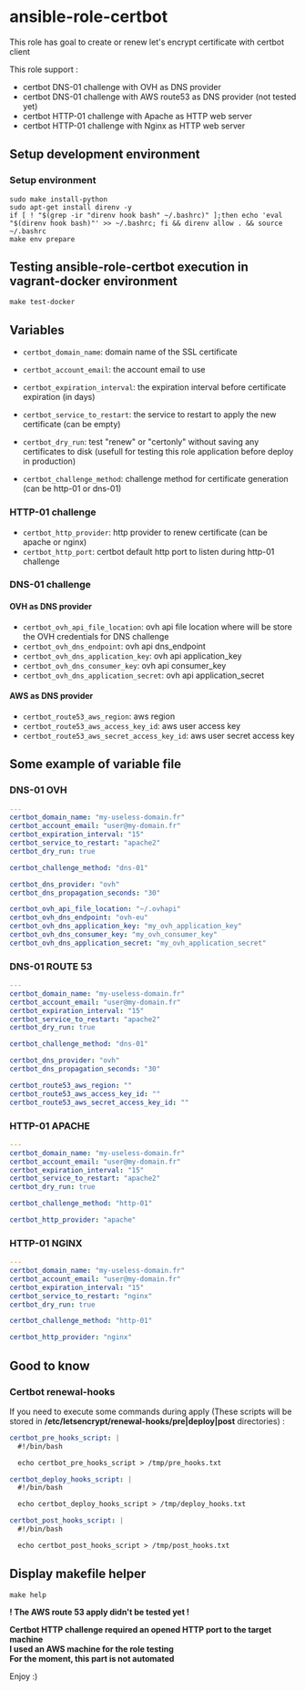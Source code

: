 # ansible-role-certbot

This role has goal to create or renew let's encrypt certificate with certbot client  

This role support :  
  - certbot DNS-01 challenge with OVH as DNS provider  
  - certbot DNS-01 challenge with AWS route53 as DNS provider (not tested yet)  
  - certbot HTTP-01 challenge with Apache as HTTP web server  
  - certbot HTTP-01 challenge with Nginx as HTTP web server   

## Setup development environment

### Setup environment 
```shell
sudo make install-python
sudo apt-get install direnv -y
if [ ! "$(grep -ir "direnv hook bash" ~/.bashrc)" ];then echo 'eval "$(direnv hook bash)"' >> ~/.bashrc; fi && direnv allow . && source ~/.bashrc
make env prepare
```

## Testing ansible-role-certbot execution in vagrant-docker environment

```shell
make test-docker
```

## Variables
* ``certbot_domain_name``: domain name of the SSL certificate  
* ``certbot_account_email``: the account email to use  
* ``certbot_expiration_interval``: the expiration interval before certificate expiration (in days)  
* ``certbot_service_to_restart``: the service to restart to apply the new certificate (can be empty)  
* ``certbot_dry_run``: test "renew" or "certonly" without saving any certificates to disk (usefull for testing this role application before deploy in production)  

* ``certbot_challenge_method``: challenge method for certificate generation (can be http-01 or dns-01)  

### HTTP-01 challenge
* ``certbot_http_provider``: http provider to renew certificate (can be apache or nginx)  
* ``certbot_http_port``: certbot default http port to listen during http-01 challenge  

### DNS-01 challenge
#### OVH as DNS provider
* ``certbot_ovh_api_file_location``: ovh api file location where will be store the OVH credentials for DNS challenge  
* ``certbot_ovh_dns_endpoint``: ovh api dns_endpoint  
* ``certbot_ovh_dns_application_key``: ovh api application_key  
* ``certbot_ovh_dns_consumer_key``: ovh api consumer_key  
* ``certbot_ovh_dns_application_secret``: ovh api application_secret  

#### AWS as DNS provider
* ``certbot_route53_aws_region``: aws region  
* ``certbot_route53_aws_access_key_id``: aws user access key  
* ``certbot_route53_aws_secret_access_key_id``: aws user secret access key  

## Some example of variable file 

### DNS-01 OVH
```yaml
---
certbot_domain_name: "my-useless-domain.fr"
certbot_account_email: "user@my-domain.fr"
certbot_expiration_interval: "15"
certbot_service_to_restart: "apache2"
certbot_dry_run: true

certbot_challenge_method: "dns-01"

certbot_dns_provider: "ovh"
certbot_dns_propagation_seconds: "30"

certbot_ovh_api_file_location: "~/.ovhapi"
certbot_ovh_dns_endpoint: "ovh-eu"
certbot_ovh_dns_application_key: "my_ovh_application_key"
certbot_ovh_dns_consumer_key: "my_ovh_consumer_key"
certbot_ovh_dns_application_secret: "my_ovh_application_secret"
```

### DNS-01 ROUTE 53
```yaml
---
certbot_domain_name: "my-useless-domain.fr"
certbot_account_email: "user@my-domain.fr"
certbot_expiration_interval: "15"
certbot_service_to_restart: "apache2"
certbot_dry_run: true

certbot_challenge_method: "dns-01"

certbot_dns_provider: "ovh"
certbot_dns_propagation_seconds: "30"

certbot_route53_aws_region: ""
certbot_route53_aws_access_key_id: ""
certbot_route53_aws_secret_access_key_id: ""
```

### HTTP-01 APACHE
```yaml
---
certbot_domain_name: "my-useless-domain.fr"
certbot_account_email: "user@my-domain.fr"
certbot_expiration_interval: "15"
certbot_service_to_restart: "apache2"
certbot_dry_run: true

certbot_challenge_method: "http-01"

certbot_http_provider: "apache"
```

### HTTP-01 NGINX
```yaml
---
certbot_domain_name: "my-useless-domain.fr"
certbot_account_email: "user@my-domain.fr"
certbot_expiration_interval: "15"
certbot_service_to_restart: "nginx"
certbot_dry_run: true

certbot_challenge_method: "http-01"

certbot_http_provider: "nginx"
```

## Good to know 
### Certbot renewal-hooks
If you need to execute some commands during apply (These scripts will be stored in **/etc/letsencrypt/renewal-hooks/pre|deploy|post** directories) :  
```yaml
certbot_pre_hooks_script: |
  #!/bin/bash

  echo certbot_pre_hooks_script > /tmp/pre_hooks.txt

certbot_deploy_hooks_script: |
  #!/bin/bash

  echo certbot_deploy_hooks_script > /tmp/deploy_hooks.txt

certbot_post_hooks_script: |
  #!/bin/bash

  echo certbot_post_hooks_script > /tmp/post_hooks.txt
```

## Display makefile helper
```shell
make help
```

**! The AWS route 53 apply didn't be tested yet !**  

**Certbot HTTP challenge required an opened HTTP port to the target machine**  
**I used an AWS machine for the role testing**  
**For the moment, this part is not automated**  

Enjoy :) 

